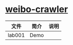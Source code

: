 # [weibo-crawler](https://github.com/dataabc/weibo-crawler)

|文件|简介|说明|
|---|---|---|
|lab001|Demo | |
